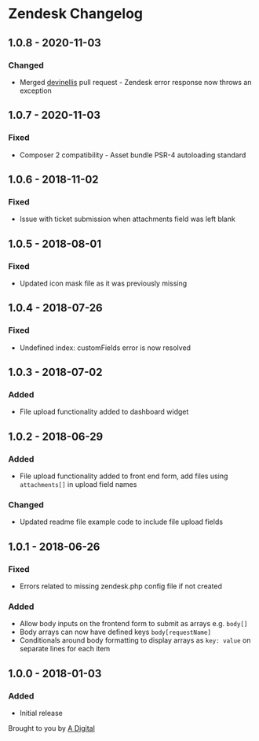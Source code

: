 # Zendesk Changelog

## 1.0.8 - 2020-11-03
### Changed
- Merged [devinellis](https://github.com/devinellis) pull request - Zendesk error response now throws an exception

## 1.0.7 - 2020-11-03
### Fixed
- Composer 2 compatibility - Asset bundle PSR-4 autoloading standard

## 1.0.6 - 2018-11-02
### Fixed
- Issue with ticket submission when attachments field was left blank

## 1.0.5 - 2018-08-01
### Fixed
- Updated icon mask file as it was previously missing

## 1.0.4 - 2018-07-26
### Fixed
- Undefined index: customFields error is now resolved

## 1.0.3 - 2018-07-02
### Added
- File upload functionality added to dashboard widget

## 1.0.2 - 2018-06-29
### Added
- File upload functionality added to front end form, add files using `attachments[]` in upload field names

### Changed
- Updated readme file example code to include file upload fields

## 1.0.1 - 2018-06-26
### Fixed
- Errors related to missing zendesk.php config file if not created

### Added
- Allow body inputs on the frontend form to submit as arrays e.g. `body[]`
- Body arrays can now have defined keys `body[requestName]`
- Conditionals around body formatting to display arrays as `key: value` on separate lines for each item

## 1.0.0 - 2018-01-03
### Added
- Initial release

Brought to you by [A Digital](https://adigital.agency)
